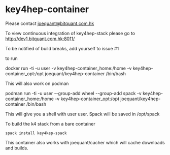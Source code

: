 # key4hep-container

Please contact joequant@bitquant.com.hk

To view continuous integration of key4hep-stack please go to http://dev1.bitquant.com.hk:8011/

To be notified of build breaks, add yourself to issue #1

to run

  docker run -ti -u user -v key4hep-container_home:/home -v key4hep-container_opt:/opt joequant/key4hep-container /bin/bash

This will also work on podman

  podman run -ti -u user --group-add wheel --group-add spack -v key4hep-container_home:/home -v key4hep-container_opt:/opt joequant/key4hep-container /bin/bash

This will give you a shell with user user.  Spack will be saved in /opt/spack

To build the k4 stack from a bare container

    spack install key4kep-spack

This container also works with joequant/cacher which will cache downloads
and builds.


